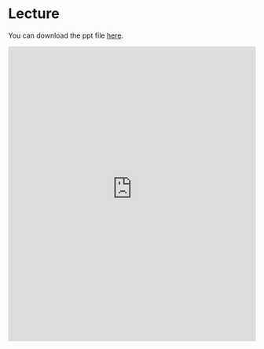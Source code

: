 # Lecture

You can download the ppt file [here](https://thelogicalgrammar.github.io/ESSLLI22_langevo/1.pptx).

<iframe src='https://thelogicalgrammar.github.io/ESSLLI22_langevo/1.pdf' width='100%' height='600px' frameborder='0'>
